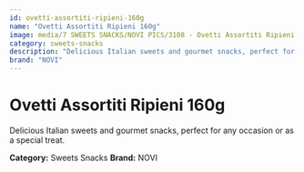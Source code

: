 ```yaml
---
id: ovetti-assortiti-ripieni-160g
name: "Ovetti Assortiti Ripieni 160g"
image: media/7 SWEETS SNACKS/NOVI PICS/3108 - Ovetti Assortiti Ripieni 160g.jpg
category: sweets-snacks
description: "Delicious Italian sweets and gourmet snacks, perfect for any occasion or as a special treat."
brand: "NOVI"
---
```


# Ovetti Assortiti Ripieni 160g

Delicious Italian sweets and gourmet snacks, perfect for any occasion or as a special treat.

**Category:** Sweets Snacks
**Brand:** NOVI
